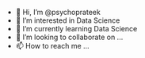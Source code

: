 - 👋 Hi, I’m @psychoprateek
- 👀 I’m interested in Data Science
- 🌱 I’m currently learning Data Science  
- 💞️ I’m looking to collaborate on ...
- 📫 How to reach me ...

<!---
psychoprateek/psychoprateek is a ✨ special ✨ repository because its `README.md` (this file) appears on your GitHub profile.
You can click the Preview link to take a look at your changes.
--->
